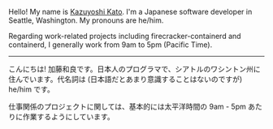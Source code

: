 
Hello! My name is [Kazuyoshi Kato](https://8-p.info/me/). I'm a Japanese software developer in Seattle, Washington. My pronouns are he/him.

Regarding work-related projects including firecracker-containerd and containerd, I generally work from 9am to 5pm (Pacific Time).

----

こんにちは! 加藤和良です。日本人のプログラマで、シアトルのワシントン州に住んでいます。代名詞は (日本語だとあまり意識することはないのですが) he/him です。

仕事関係のプロジェクトに関しては、基本的には太平洋時間の 9am - 5pm あたりに作業するようにしています。
